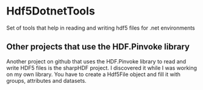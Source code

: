 # Hdf5DotnetTools
Set of tools that help in reading and writing hdf5 files for .net environments


## Other projects that use the HDF.Pinvoke library
Another project on github that uses the HDF.Pinvoke library to read and write HDF5 files is the sharpHDF project. I discovered it while I was working on my own library. You have to create a Hdf5File object and fill it with groups, attributes and datasets.
